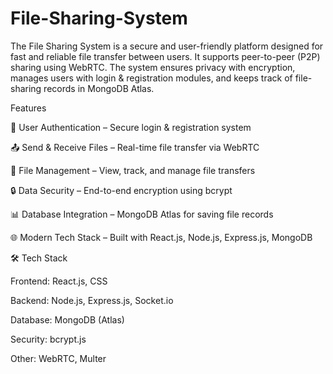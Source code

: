 # File-Sharing-System
The File Sharing System is a secure and user-friendly platform designed for fast and reliable file transfer between users. It supports peer-to-peer (P2P) sharing using WebRTC. The system ensures privacy with encryption, manages users with login &amp; registration modules, and keeps track of file-sharing records in MongoDB Atlas.

Features

🔑 User Authentication – Secure login & registration system

📤 Send & Receive Files – Real-time file transfer via WebRTC

📂 File Management – View, track, and manage file transfers

🔒 Data Security – End-to-end encryption using  bcrypt

📊 Database Integration – MongoDB Atlas for saving file records

🌐 Modern Tech Stack – Built with React.js, Node.js, Express.js, MongoDB



🛠️ Tech Stack

Frontend: React.js, CSS

Backend: Node.js, Express.js, Socket.io

Database: MongoDB (Atlas)

Security:  bcrypt.js

Other: WebRTC, Multer
